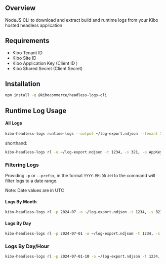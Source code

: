 ## Overview

NodeJS CLI to download and extract build and runtime logs from your Kibo hosted headless application

## Requirements

* Kibo Tenant ID
* Kibo Site ID
* Kibo Application Key (Client ID )
* Kibo Shared Secret (Client Secret)

## Installation

```bash
npm install -g @kibocommerce/headless-logs-cli
```

## Runtime Log Usage

#### All Logs

```bash
kibo-headless-logs runtime-logs --output ~/log-export.ndjson --tenant 1234, --site 321, --client-id AppKey --client-secret Secret 
```
shorthand:
```bash
kibo-headless-logs rl -o ~/log-export.ndjson -t 1234, -s 321, -a AppKey -s Secret
```
### Filtering Logs

Providing `-p` or `--prefix`, in the format `YYYY-MM-DD-HH` to the command will filter logs to a date range.

Note: Date values are in UTC 

#### Logs By Month
```bash
kibo-headless-logs rl -p 2024-07 -o ~/log-export.ndjson -t 1234, -s 321, -a AppKey -s Secret
```
#### Logs By Day
```bash
kibo-headless-logs rl -p 2024-07-01 -o ~/log-export.ndjson -t 1234, -s 321, -a AppKey -s Secret
```
### Logs By Day/Hour
```bash
kibo-headless-logs rl -p 2024-07-01-10 -o ~/log-export.ndjson -t 1234, -s 321, -a AppKey -s Secret
```

